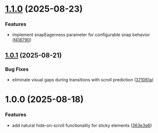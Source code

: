 # [1.1.0](https://github.com/kadykov/natural-sticky/compare/v1.0.1...v1.1.0) (2025-08-23)

### Features

- implement snapEagerness parameter for configurable snap behavior ([f418790](https://github.com/kadykov/natural-sticky/commit/f41879074f3e53936160dfbd3c26bb4164dd3b3a))

## [1.0.1](https://github.com/kadykov/natural-sticky/compare/v1.0.0...v1.0.1) (2025-08-21)

### Bug Fixes

- eliminate visual gaps during transitions with scroll prediction ([371061a](https://github.com/kadykov/natural-sticky/commit/371061a0ee455dae9449604d14df4129fcdc7605))

# 1.0.0 (2025-08-18)

### Features

- add natural hide-on-scroll functionality for sticky elements ([363e3e6](https://github.com/kadykov/natural-sticky/commit/363e3e6fa7ec593f878df33264dea7f26be544eb))
